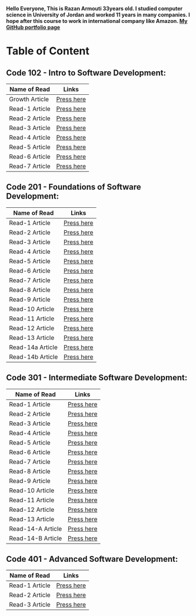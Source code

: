 **Hello Everyone, This is Razan Armouti 33years old. I studied computer science in University of Jordan and worked 11 years in many companies. I hope after this course to work in international company like Amazon. 
[My GitHub portfolio page](https://github.com/RazanArmouti)**

# Table of Content 
## **Code 102 - Intro to Software Development:**

Name of Read | Links
------------ | -------------
 Growth Article | [Press here](https://razanarmouti.github.io/reading-notes/102/growthMindset)
 Read-1 Article | [Press here](https://razanarmouti.github.io/reading-notes/102/Read-01)
 Read-2 Article | [Press here](https://razanarmouti.github.io/reading-notes/102/Read-02)
 Read-3 Article | [Press here](https://razanarmouti.github.io/reading-notes/102/Read-03)
 Read-4 Article | [Press here](https://razanarmouti.github.io/reading-notes/102/Read-04)
 Read-5 Article | [Press here](https://razanarmouti.github.io/reading-notes/102/Read-05)
 Read-6 Article | [Press here](https://razanarmouti.github.io/reading-notes/102/Read-06)
 Read-7 Article | [Press here](https://razanarmouti.github.io/reading-notes/102/Read-07)

## **Code 201 - Foundations of Software Development:**

Name of Read | Links
------------ | -------------
 Read-1 Article | [Press here](https://razanarmouti.github.io/reading-notes/201/Class-01) 
 Read-2 Article | [Press here](https://razanarmouti.github.io/reading-notes/201/Class-02)
 Read-3 Article | [Press here](https://razanarmouti.github.io/reading-notes/201/Class-03)
 Read-4 Article | [Press here](https://razanarmouti.github.io/reading-notes/201/Class-04)
 Read-5 Article | [Press here](https://razanarmouti.github.io/reading-notes/201/Class-05)
 Read-6 Article | [Press here](https://razanarmouti.github.io/reading-notes/201/Class-06)
 Read-7 Article | [Press here](https://razanarmouti.github.io/reading-notes/201/Class-07)
 Read-8 Article | [Press here](https://razanarmouti.github.io/reading-notes/201/Class-08)
 Read-9 Article | [Press here](https://razanarmouti.github.io/reading-notes/201/Class-09)
 Read-10 Article |[Press here](https://razanarmouti.github.io/reading-notes/201/Class-10)
 Read-11 Article |[Press here](https://razanarmouti.github.io/reading-notes/201/Class-11)
 Read-12 Article |[Press here](https://razanarmouti.github.io/reading-notes/201/Class-12)
 Read-13 Article |[Press here](https://razanarmouti.github.io/reading-notes/201/Class-13)
 Read-14a Article |[Press here](https://razanarmouti.github.io/reading-notes/201/Class-14a)
 Read-14b Article |[Press here](https://razanarmouti.github.io/reading-notes/201/Class-14b)

## **Code 301 - Intermediate Software Development:**

Name of Read | Links
------------ | -------------
 Read-1 Article | [Press here](https://razanarmouti.github.io/reading-notes/301/Class-01) 
 Read-2 Article | [Press here](https://razanarmouti.github.io/reading-notes/301/Class-02) 
 Read-3 Article | [Press here](https://razanarmouti.github.io/reading-notes/301/Class-03)
 Read-4 Article | [Press here](https://razanarmouti.github.io/reading-notes/301/Class-04)
 Read-5 Article | [Press here](https://razanarmouti.github.io/reading-notes/301/Class-05)
 Read-6 Article | [Press here](https://razanarmouti.github.io/reading-notes/301/Class-06)
 Read-7 Article | [Press here](https://razanarmouti.github.io/reading-notes/301/Class-07)
 Read-8 Article | [Press here](https://razanarmouti.github.io/reading-notes/301/Class-08)
 Read-9 Article | [Press here](https://razanarmouti.github.io/reading-notes/301/Class-09)
 Read-10 Article | [Press here](https://razanarmouti.github.io/reading-notes/301/Class-10)
 Read-11 Article | [Press here](https://razanarmouti.github.io/reading-notes/301/Class-11)
 Read-12 Article | [Press here](https://razanarmouti.github.io/reading-notes/301/Class-12)
 Read-13 Article | [Press here](https://razanarmouti.github.io/reading-notes/301/Class-13)
 Read-14-A Article | [Press here](https://razanarmouti.github.io/reading-notes/301/Class-14-A)
 Read-14-B Article | [Press here](https://razanarmouti.github.io/reading-notes/301/Class-14-B)

## **Code 401 - Advanced Software Development:**

Name of Read | Links
------------ | -------------
 Read-1 Article | [Press here](https://razanarmouti.github.io/reading-notes/401/Class-01) 
 Read-2 Article | [Press here](https://razanarmouti.github.io/reading-notes/401/Class-02) 
 Read-3 Article | [Press here](https://razanarmouti.github.io/reading-notes/401/Class-03) 
